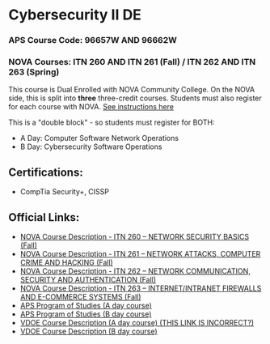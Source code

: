 # Cybersecurity II DE

### APS Course Code: 96657W AND 96662W
### NOVA Courses: ITN 260 AND ITN 261 (Fall) / ITN 262 AND ITN 263 (Spring)

This course is Dual Enrolled with NOVA Community College. On the NOVA side, this is split into **three** three-credit courses. Students must also register for each course with NOVA. [See instructions here](https://www.nvcc.edu/admissions/dual-enrollment/procedures/contract.html)  

This is a "double block" - so students must register for BOTH: 
- A Day: Computer Software Network Operations 
- B Day: Cybersecurity Software Operations

## Certifications:
- CompTia Security+, CISSP

## Official Links:
- [NOVA Course Description - ITN 260 – NETWORK SECURITY BASICS (Fall)](https://www.nvcc.edu/dist/files/sites/academics/summaries/ITN260.pdf)
- [NOVA Course Description - ITN 261 – NETWORK ATTACKS, COMPUTER CRIME AND HACKING (Fall)](https://www.nvcc.edu/dist/files/sites/academics/summaries/ITN261.pdf)
- [NOVA Course Description - ITN 262 – NETWORK COMMUNICATION, SECURITY AND AUTHENTICATION (Fall)](https://www.nvcc.edu/dist/files/sites/academics/summaries/ITN262.pdf)
- [NOVA Course Description - ITN 263 – INTERNET/INTRANET FIREWALLS AND E-COMMERCE SYSTEMS (Fall)](https://www.nvcc.edu/dist/files/sites/academics/summaries/ITN263.pdf)
- [APS Program of Studies (A day course)](https://catalog.apsva.us/career-technical-courses/cybersecurity-ii-computer-software-network-operations)
- [APS Program of Studies (B day course)](https://catalog.apsva.us/career-technical-courses/cybersecurity-ii-cybersecurity-software-operations)
- [VDOE Course Description (A day course) (THIS LINK IS INCORRECT?)](https://www.cteresource.org/career-clusters/information-technology/cybersecurity-network-systems/)
- [VDOE Course Description (B day course)](https://www.cteresource.org/career-clusters/information-technology/cybersecurity-network-systems/)

